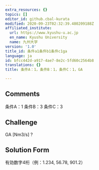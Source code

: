 ```yaml
---
extra_resources: {}
topics: []
editor_id: github.cbal-kurata
modified: 2020-09-23T02:32:39.480209188Z
affiliated_institute:
  url: https://www.kyushu-u.ac.jp
  en_name: Kyushu University
  name: 九州大学
version: '1.0'
title_id: 条件a1条件b1条件c1ga
language: ja
id: bfcc442d-a917-4ae7-8e2c-5fd60c2564b8
translations: {}
title: 条件A：1，条件B：1，条件C：1，GA

---
```


## Comments
条件A：1
条件B：3
条件C：3

## Challenge
GA [Nm3/s] ?

## Solution Form
有効数字4桁（例：1.234,  56.78,  901.2）




